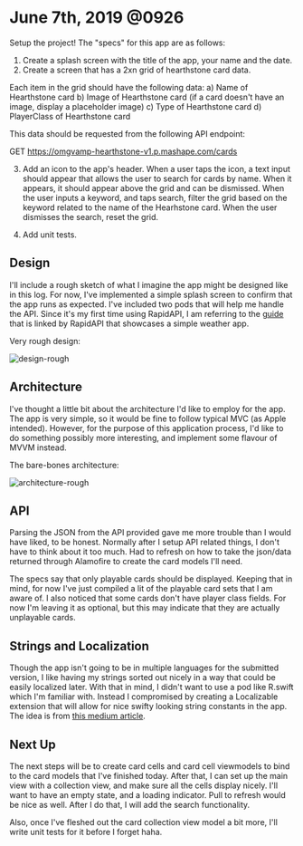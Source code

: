 # June 7th, 2019 @0926

Setup the project! The "specs" for this app are as follows:

1. Create a splash screen with the title of the app, your name and the date.
2. Create a screen that has a 2xn grid of hearthstone card data.

Each item in the grid should have the following data:
a) Name of Hearthstone card
b) Image of Hearthstone card (if a card doesn't have an image, display a placeholder image)
c) Type of Hearthstone card
d) PlayerClass of Hearthstone card

This data should be requested from the following API endpoint:

GET https://omgvamp-hearthstone-v1.p.mashape.com/cards

3. Add an icon to the app's header. When a user taps the icon, a text input should appear that allows the user to search for cards by name. When it appears, it should appear above the grid and can be dismissed. When the user inputs a keyword, and taps search, filter the grid based on the keyword related to the name of the Hearhstone card. When the user dismisses the search, reset the grid.

4. Add unit tests.


## Design


I'll include a rough sketch of what I imagine the app might be designed like in this log. For now, I've implemented a simple splash screen to confirm that the app runs as expected. I've included two pods that will help me handle the API. Since it's my first time using RapidAPI, I am referring to the [guide](https://medium.com/@enricopiovesan/using-rapidapi-and-swift-c44473f874ca) that is linked by RapidAPI that showcases a simple weather app.


Very rough design:

![design-rough](https://drive.google.com/uc?export=view&id=1BMWAb7V-eIuEM7PIc7PRJj6HVUUpM1Tt)


## Architecture

I've thought a little bit about the architecture I'd like to employ for the app. The app is very simple, so it would be fine to follow typical MVC (as Apple intended). However, for the purpose of this application process, I'd like to do something possibly more interesting, and implement some flavour of MVVM instead.

The bare-bones architecture:

![architecture-rough](https://drive.google.com/uc?export=view&id=1WtgS2B56-ki-Li_5AaschqwGTpTNIqxC)


## API

Parsing the JSON from the API provided gave me more trouble than I would have liked, to be honest. Normally after I setup API related things, I don't have to think about it too much. Had to refresh on how to take the json/data returned through Alamofire to create the card models I'll need. 

The specs say that only playable cards should be displayed. Keeping that in mind, for now I've just compiled a lit of the playable card sets that I am aware of. I also noticed that some cards don't have player class fields. For now I'm leaving it as optional, but this may indicate that they are actually unplayable cards.


## Strings and Localization

Though the app isn't going to be in multiple languages for the submitted version, I like having my strings sorted out nicely in a way that could be easily localized later. With that in mind, I didn't want to use a pod like R.swift which I'm familiar with. Instead I compromised by creating a Localizable extension that will allow for nice swifty looking string constants in the app. The idea is from [this medium article](https://medium.com/@marcosantadev/app-localization-tips-with-swift-4e9b2d9672c9).


## Next Up

The next steps will be to create card cells and card cell viewmodels to bind to the card models that I've finished today. After that, I can set up the main view with a collection view, and make sure all the cells display nicely. I'll want to have an empty state, and a loading indicator. Pull to refresh would be nice as well. After I do that, I will add the search functionality.

Also, once I've fleshed out the card collection view model a bit more, I'll write unit tests for it before I forget haha.
